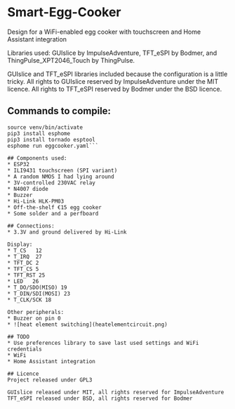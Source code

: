 # Smart-Egg-Cooker
Design for a WiFi-enabled egg cooker with touchscreen and Home Assistant integration

Libraries used: GUIslice by ImpulseAdventure, TFT_eSPI by Bodmer, and ThingPulse_XPT2046_Touch by ThingPulse.

GUIslice and TFT_eSPI libraries included because the configuration is a little tricky. All rights to GUIslice reserved by ImpulseAdventure under the MIT licence. All rights to TFT_eSPI reserved by Bodmer under the BSD licence.

## Commands to compile:
```python3 -m venv venv                                                                                             ✔ 
source venv/bin/activate
pip3 install esphome
pip3 install tornado esptool
esphome run eggcooker.yaml```

## Components used:
* ESP32
* ILI9431 touchscreen (SPI variant)
* A random NMOS I had lying around
* 3V-controlled 230VAC relay
* N4007 diode 
* Buzzer
* Hi-Link HLK-PM03
* Off-the-shelf €15 egg cooker
* Some solder and a perfboard

## Connections:
* 3.3V and ground delivered by Hi-Link

Display:
* T_CS   12
* T_IRQ  27
* TFT_DC 2
* TFT_CS 5
* TFT_RST 25
* LED   26
* T_DO/SDO(MISO) 19
* T_DIN/SDI(MOSI) 23
* T_CLK/SCK 18

Other peripherals:
* Buzzer on pin 0
* ![heat element switching](heatelementcircuit.png)

## TODO
* Use preferences library to save last used settings and WiFi credentials
* WiFi
* Home Assistant integration

## Licence
Project released under GPL3

GUIslice released under MIT, all rights reserved for ImpulseAdventure
TFT_eSPI released under BSD, all rights reserved for Bodmer
